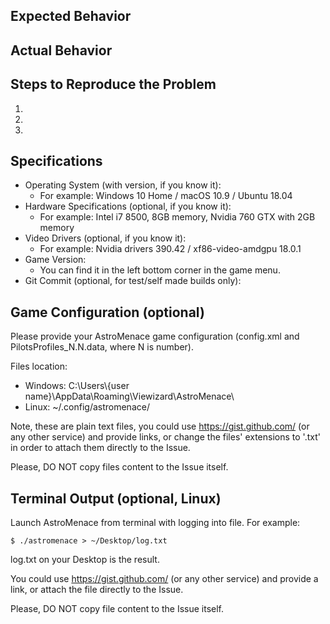 ## Expected Behavior


## Actual Behavior


## Steps to Reproduce the Problem

  1.
  2.
  3.

## Specifications

  - Operating System (with version, if you know it):
    * For example: Windows 10 Home / macOS 10.9 / Ubuntu 18.04
  - Hardware Specifications (optional, if you know it):
    * For example: Intel i7 8500, 8GB memory, Nvidia 760 GTX with 2GB memory
  - Video Drivers (optional, if you know it):
    * For example: Nvidia drivers 390.42 / xf86-video-amdgpu 18.0.1
  - Game Version:
    * You can find it in the left bottom corner in the game menu.
  - Git Commit (optional, for test/self made builds only):

## Game Configuration (optional)

Please provide your AstroMenace game configuration (config.xml and PilotsProfiles_N.N.data, where N is number).

Files location:
  - Windows: C:\\Users\\{user name}\\AppData\\Roaming\\Viewizard\\AstroMenace\\
  - Linux: ~/.config/astromenace/

Note, these are plain text files, you could use https://gist.github.com/ (or any other service) and provide links, or change the files' extensions to '.txt' in order to attach them directly to the Issue.

Please, DO NOT copy files content to the Issue itself.

## Terminal Output (optional, Linux)

Launch AstroMenace from terminal with logging into file. For example:

```$ ./astromenace > ~/Desktop/log.txt```

log.txt on your Desktop is the result.

You could use https://gist.github.com/ (or any other service) and provide a link, or attach the file directly to the Issue.

Please, DO NOT copy file content to the Issue itself.
